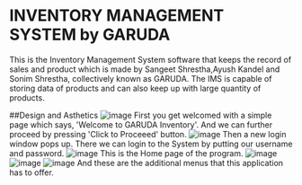 # INVENTORY MANAGEMENT SYSTEM by GARUDA
This is the Inventory Management System software that keeps the record of sales and product which is made by Sangeet Shrestha,Ayush Kandel and Sonim Shrestha, collectively known as GARUDA. The IMS is capable of storing data of products and can also keep up with large quantity of products. 

##Design and Asthetics
![image](https://user-images.githubusercontent.com/82662886/134919246-0e4e4ea1-e54d-4bd1-a694-76ac1f0deafe.png)
First you get welcomed with a simple page which says, 'Welcome to GARUDA Inventory'. And we can further proceed by pressing 'Click to Proceeed' button.
![image](https://user-images.githubusercontent.com/82662886/134919707-8a2704bd-1b80-4e29-a3b5-927d7be2c06b.png)
Then a new login window pops up. There we can login to the System by putting our username and password.
![image](https://user-images.githubusercontent.com/82662886/134920060-ecf60dc6-e88b-464a-bc58-4c18b13fc5a8.png)
This is the Home page of the program.
![image](https://user-images.githubusercontent.com/82662886/134921647-1a85ace4-8f08-4530-95e5-ecb08d456754.png)
![image](https://user-images.githubusercontent.com/82662886/134921703-7d466b2f-2d32-4ab2-849c-d7fb51cafc64.png)
![image](https://user-images.githubusercontent.com/82662886/134921785-411850de-74e1-42f1-bf27-4a6d3fc514a5.png)
And these are the additional menus that this application has to offer.
